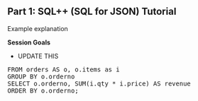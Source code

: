 ## <b>Part 1: SQL++ (SQL for JSON) Tutorial </b>

Example explanation

<b>Session Goals</b>

* UPDATE THIS

<pre id="example">
FROM orders AS o, o.items as i
GROUP BY o.orderno
SELECT o.orderno, SUM(i.qty * i.price) AS revenue
ORDER BY o.orderno;
</pre>
